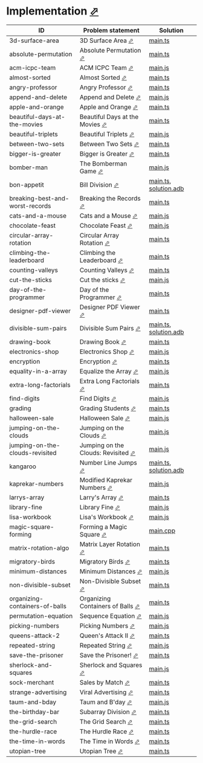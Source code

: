# Implementation [⬀](https://www.hackerrank.com/domains/algorithms?filters%5Bsubdomains%5D%5B%5D=implementation)


| ID                              | Problem statement                                                                                           | Solution                                                                                 |
|---------------------------------|-------------------------------------------------------------------------------------------------------------|------------------------------------------------------------------------------------------|
| 3d-surface-area                 | 3D Surface Area [⬀](https://www.hackerrank.com/challenges/3d-surface-area)                                  | [main.ts](3d-surface-area/main.ts)                                                       |
| absolute-permutation            | Absolute Permutation [⬀](https://www.hackerrank.com/challenges/absolute-permutation)                        | [main.ts](absolute-permutation/main.ts)                                                  |
| acm-icpc-team                   | ACM ICPC Team [⬀](https://www.hackerrank.com/challenges/acm-icpc-team)                                      | [main.js](acm-icpc-team/main.js)                                                         |
| almost-sorted                   | Almost Sorted [⬀](https://www.hackerrank.com/challenges/almost-sorted)                                      | [main.ts](almost-sorted/main.ts)                                                         |
| angry-professor                 | Angry Professor [⬀](https://www.hackerrank.com/challenges/angry-professor)                                  | [main.ts](angry-professor/main.ts)                                                       |
| append-and-delete               | Append and Delete [⬀](https://www.hackerrank.com/challenges/append-and-delete)                              | [main.js](append-and-delete/main.js)                                                     |
| apple-and-orange                | Apple and Orange [⬀](https://www.hackerrank.com/challenges/apple-and-orange)                                | [main.ts](apple-and-orange/main.ts)                                                      |
| beautiful-days-at-the-movies    | Beautiful Days at the Movies [⬀](https://www.hackerrank.com/challenges/beautiful-days-at-the-movies)        | [main.ts](beautiful-days-at-the-movies/main.ts)                                          |
| beautiful-triplets              | Beautiful Triplets [⬀](https://www.hackerrank.com/challenges/beautiful-triplets)                            | [main.js](beautiful-triplets/main.js)                                                    |
| between-two-sets                | Between Two Sets [⬀](https://www.hackerrank.com/challenges/between-two-sets)                                | [main.ts](between-two-sets/main.ts)                                                      |
| bigger-is-greater               | Bigger is Greater [⬀](https://www.hackerrank.com/challenges/bigger-is-greater)                              | [main.ts](bigger-is-greater/main.ts)                                                     |
| bomber-man                      | The Bomberman Game [⬀](https://www.hackerrank.com/challenges/bomber-man)                                    | [main.js](bomber-man/main.js)                                                            |
| bon-appetit                     | Bill Division [⬀](https://www.hackerrank.com/challenges/bon-appetit)                                        | [main.ts](bon-appetit/main.ts), [solution.adb](bon-appetit/solution.adb)                 |
| breaking-best-and-worst-records | Breaking the Records [⬀](https://www.hackerrank.com/challenges/breaking-best-and-worst-records)             | [main.ts](breaking-best-and-worst-records/main.ts)                                       |
| cats-and-a-mouse                | Cats and a Mouse [⬀](https://www.hackerrank.com/challenges/cats-and-a-mouse)                                | [main.js](cats-and-a-mouse/main.js)                                                      |
| chocolate-feast                 | Chocolate Feast [⬀](https://www.hackerrank.com/challenges/chocolate-feast)                                  | [main.js](chocolate-feast/main.js)                                                       |
| circular-array-rotation         | Circular Array Rotation [⬀](https://www.hackerrank.com/challenges/circular-array-rotation)                  | [main.ts](circular-array-rotation/main.ts)                                               |
| climbing-the-leaderboard        | Climbing the Leaderboard [⬀](https://www.hackerrank.com/challenges/climbing-the-leaderboard)                | [main.ts](climbing-the-leaderboard/main.ts)                                              |
| counting-valleys                | Counting Valleys [⬀](https://www.hackerrank.com/challenges/counting-valleys)                                | [main.ts](counting-valleys/main.ts)                                                      |
| cut-the-sticks                  | Cut the sticks [⬀](https://www.hackerrank.com/challenges/cut-the-sticks)                                    | [main.js](cut-the-sticks/main.js)                                                        |
| day-of-the-programmer           | Day of the Programmer [⬀](https://www.hackerrank.com/challenges/day-of-the-programmer)                      | [main.ts](day-of-the-programmer/main.ts)                                                 |
| designer-pdf-viewer             | Designer PDF Viewer [⬀](https://www.hackerrank.com/challenges/designer-pdf-viewer)                          | [main.ts](designer-pdf-viewer/main.ts)                                                   |
| divisible-sum-pairs             | Divisible Sum Pairs [⬀](https://www.hackerrank.com/challenges/divisible-sum-pairs)                          | [main.ts](divisible-sum-pairs/main.ts), [solution.adb](divisible-sum-pairs/solution.adb) |
| drawing-book                    | Drawing Book [⬀](https://www.hackerrank.com/challenges/drawing-book)                                        | [main.ts](drawing-book/main.ts)                                                          |
| electronics-shop                | Electronics Shop [⬀](https://www.hackerrank.com/challenges/electronics-shop)                                | [main.js](electronics-shop/main.js)                                                      |
| encryption                      | Encryption [⬀](https://www.hackerrank.com/challenges/encryption)                                            | [main.ts](encryption/main.ts)                                                            |
| equality-in-a-array             | Equalize the Array [⬀](https://www.hackerrank.com/challenges/equality-in-a-array)                           | [main.js](equality-in-a-array/main.js)                                                   |
| extra-long-factorials           | Extra Long Factorials [⬀](https://www.hackerrank.com/challenges/extra-long-factorials)                      | [main.ts](extra-long-factorials/main.ts)                                                 |
| find-digits                     | Find Digits [⬀](https://www.hackerrank.com/challenges/find-digits)                                          | [main.js](find-digits/main.js)                                                           |
| grading                         | Grading Students [⬀](https://www.hackerrank.com/challenges/grading)                                         | [main.ts](grading/main.ts)                                                               |
| halloween-sale                  | Halloween Sale [⬀](https://www.hackerrank.com/challenges/halloween-sale)                                    | [main.js](halloween-sale/main.js)                                                        |
| jumping-on-the-clouds           | Jumping on the Clouds [⬀](https://www.hackerrank.com/challenges/jumping-on-the-clouds)                      | [main.js](jumping-on-the-clouds/main.js)                                                 |
| jumping-on-the-clouds-revisited | Jumping on the Clouds: Revisited [⬀](https://www.hackerrank.com/challenges/jumping-on-the-clouds-revisited) | [main.js](jumping-on-the-clouds-revisited/main.js)                                       |
| kangaroo                        | Number Line Jumps [⬀](https://www.hackerrank.com/challenges/kangaroo)                                       | [main.ts](kangaroo/main.ts), [solution.adb](kangaroo/solution.adb)                       |
| kaprekar-numbers                | Modified Kaprekar Numbers [⬀](https://www.hackerrank.com/challenges/kaprekar-numbers)                       | [main.js](kaprekar-numbers/main.js)                                                      |
| larrys-array                    | Larry's Array [⬀](https://www.hackerrank.com/challenges/larrys-array)                                       | [main.ts](larrys-array/main.ts)                                                          |
| library-fine                    | Library Fine [⬀](https://www.hackerrank.com/challenges/library-fine)                                        | [main.js](library-fine/main.js)                                                          |
| lisa-workbook                   | Lisa's Workbook [⬀](https://www.hackerrank.com/challenges/lisa-workbook)                                    | [main.js](lisa-workbook/main.js)                                                         |
| magic-square-forming            | Forming a Magic Square [⬀](https://www.hackerrank.com/challenges/magic-square-forming)                      | [main.cpp](magic-square-forming/main.cpp)                                                |
| matrix-rotation-algo            | Matrix Layer Rotation [⬀](https://www.hackerrank.com/challenges/matrix-rotation-algo)                       | [main.ts](matrix-rotation-algo/main.ts)                                                  |
| migratory-birds                 | Migratory Birds [⬀](https://www.hackerrank.com/challenges/migratory-birds)                                  | [main.ts](migratory-birds/main.ts)                                                       |
| minimum-distances               | Minimum Distances [⬀](https://www.hackerrank.com/challenges/minimum-distances)                              | [main.js](minimum-distances/main.js)                                                     |
| non-divisible-subset            | Non-Divisible Subset [⬀](https://www.hackerrank.com/challenges/non-divisible-subset)                        | [main.ts](non-divisible-subset/main.ts)                                                  |
| organizing-containers-of-balls  | Organizing Containers of Balls [⬀](https://www.hackerrank.com/challenges/organizing-containers-of-balls)    | [main.ts](organizing-containers-of-balls/main.ts)                                        |
| permutation-equation            | Sequence Equation [⬀](https://www.hackerrank.com/challenges/permutation-equation)                           | [main.js](permutation-equation/main.js)                                                  |
| picking-numbers                 | Picking Numbers [⬀](https://www.hackerrank.com/challenges/picking-numbers)                                  | [main.js](picking-numbers/main.js)                                                       |
| queens-attack-2                 | Queen's Attack II [⬀](https://www.hackerrank.com/challenges/queens-attack-2)                                | [main.ts](queens-attack-2/main.ts)                                                       |
| repeated-string                 | Repeated String [⬀](https://www.hackerrank.com/challenges/repeated-string)                                  | [main.js](repeated-string/main.js)                                                       |
| save-the-prisoner               | Save the Prisoner! [⬀](https://www.hackerrank.com/challenges/save-the-prisoner)                             | [main.ts](save-the-prisoner/main.ts)                                                     |
| sherlock-and-squares            | Sherlock and Squares [⬀](https://www.hackerrank.com/challenges/sherlock-and-squares)                        | [main.js](sherlock-and-squares/main.js)                                                  |
| sock-merchant                   | Sales by Match [⬀](https://www.hackerrank.com/challenges/sock-merchant)                                     | [main.ts](sock-merchant/main.ts)                                                         |
| strange-advertising             | Viral Advertising [⬀](https://www.hackerrank.com/challenges/sock-merchant)                                  | [main.ts](strange-advertising/main.ts)                                                   |
| taum-and-bday                   | Taum and B'day [⬀](https://www.hackerrank.com/challenges/taum-and-bday)                                     | [main.js](taum-and-bday/main.js)                                                         |
| the-birthday-bar                | Subarray Division [⬀](https://www.hackerrank.com/challenges/the-birthday-bar)                               | [main.ts](the-birthday-bar/main.ts)                                                      |
| the-grid-search                 | The Grid Search [⬀](https://www.hackerrank.com/challenges/the-grid-search)                                  | [main.ts](the-grid-search/main.ts)                                                       |
| the-hurdle-race                 | The Hurdle Race [⬀](https://www.hackerrank.com/challenges/the-hurdle-race)                                  | [main.ts](the-hurdle-race/main.ts)                                                       |
| the-time-in-words               | The Time in Words [⬀](https://www.hackerrank.com/challenges/the-time-in-words)                              | [main.ts](the-time-in-words/main.ts)                                                     |
| utopian-tree                    | Utopian Tree [⬀](https://www.hackerrank.com/challenges/utopian-tree)                                        | [main.ts](utopian-tree/main.ts)                                                          |


